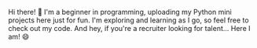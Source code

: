 Hi there! 👋 
I'm a beginner in programming, uploading my Python mini projects here just for fun. I'm exploring and learning as I go, so feel free to check out my code. 
And hey, if you're a recruiter looking for talent... Here I am! 😄
